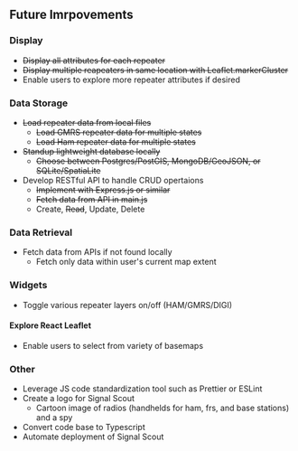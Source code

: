 ## Future Imrpovements
### Display
- ~~Display all attributes for each repeater~~
- ~~Display multiple reapeaters in same location with Leaflet.markerCluster~~
- Enable users to explore more repeater attributes if desired
### Data Storage
- ~~Load repeater data from local files~~
  - ~~Load GMRS repeater data for multiple states~~
  - ~~Load Ham repeater data for multiple states~~
- ~~Standup lightweight database locally~~
  - ~~Choose between Postgres/PostGIS, MongoDB/GeoJSON, or SQLite/SpatiaLite~~
- Develop RESTful API to handle CRUD opertaions
  - ~~Implement with Express.js or similar~~
  - ~~Fetch data from API in main.js~~
  - Create, ~~Read~~, Update, Delete
### Data Retrieval
- Fetch data from APIs if not found locally
  - Fetch only data within user's current map extent
### Widgets
- Toggle various repeater layers on/off (HAM/GMRS/DIGI)
#### Explore React Leaflet
- Enable users to select from variety of basemaps
### Other
- Leverage JS code standardization tool such as Prettier or ESLint
- Create a logo for Signal Scout
  - Cartoon image of radios (handhelds for ham, frs, and base stations) and a spy
- Convert code base to Typescript
- Automate deployment of Signal Scout